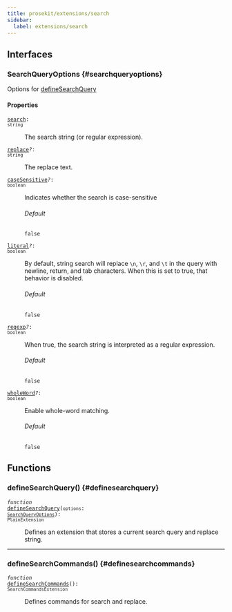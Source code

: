 ```yaml
---
title: prosekit/extensions/search
sidebar:
  label: extensions/search
---
```


## Interfaces

### SearchQueryOptions {#searchqueryoptions}

Options for [defineSearchQuery](#definesearchquery)

#### Properties

<dl>

<dt>

<code data-typedoc-code><a id="search" href="#search">search</a>: `string`</code>

</dt>

<dd>

The search string (or regular expression).

</dd>

</dl>

<dl>

<dt>

<code data-typedoc-code><a id="replace" href="#replace">replace</a><i>?</i>: `string`</code>

</dt>

<dd>

The replace text.

</dd>

</dl>

<dl>

<dt>

<code data-typedoc-code><a id="casesensitive" href="#casesensitive">caseSensitive</a><i>?</i>: `boolean`</code>

</dt>

<dd>

Indicates whether the search is case-sensitive

###### Default

`false`

</dd>

</dl>

<dl>

<dt>

<code data-typedoc-code><a id="literal" href="#literal">literal</a><i>?</i>: `boolean`</code>

</dt>

<dd>

By default, string search will replace `\n`, `\r`, and `\t` in the query
with newline, return, and tab characters. When this is set to true, that
behavior is disabled.

###### Default

`false`

</dd>

</dl>

<dl>

<dt>

<code data-typedoc-code><a id="regexp" href="#regexp">regexp</a><i>?</i>: `boolean`</code>

</dt>

<dd>

When true, the search string is interpreted as a regular expression.

###### Default

`false`

</dd>

</dl>

<dl>

<dt>

<code data-typedoc-code><a id="wholeword" href="#wholeword">wholeWord</a><i>?</i>: `boolean`</code>

</dt>

<dd>

Enable whole-word matching.

###### Default

`false`

</dd>

</dl>

## Functions

### defineSearchQuery() {#definesearchquery}

<dl>

<dt>

<code data-typedoc-code><i>function</i> <a id="definesearchquery" href="#definesearchquery">defineSearchQuery</a>(`options`: [`SearchQueryOptions`](#searchqueryoptions)): `PlainExtension`</code>

</dt>

<dd>

Defines an extension that stores a current search query and replace string.

</dd>

</dl>

***

### defineSearchCommands() {#definesearchcommands}

<dl>

<dt>

<code data-typedoc-code><i>function</i> <a id="definesearchcommands" href="#definesearchcommands">defineSearchCommands</a>(): `SearchCommandsExtension`</code>

</dt>

<dd>

Defines commands for search and replace.

</dd>

</dl>
